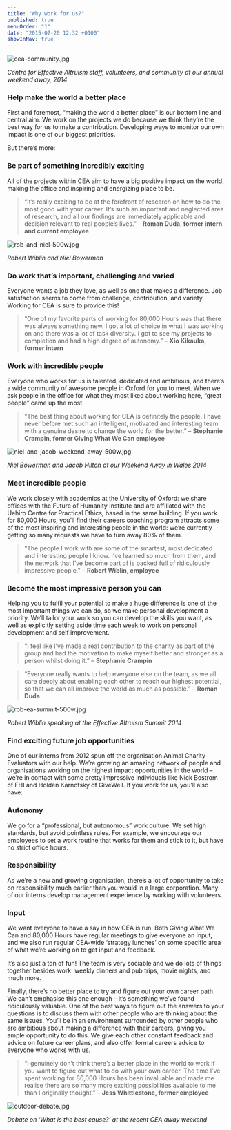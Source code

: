 ```yaml
---
title: "Why work for us?"
published: true
menuOrder: "1"
date: "2015-07-20 12:32 +0100"
showInNav: true
---
```



<div class="center col-md-12">

![cea-community.jpg](/images/cea-community.jpg)

_Centre for Effective Altruism staff, volunteers, and community at our annual weekend away, 2014_

</div>

<div class="col-md-12">

### Help make the world a better place

First and foremost, “making the world a better place” is our bottom line and central aim. We work on the projects we do because we think they’re the best way for us to make a contribution. Developing ways to monitor our own impact is one of our biggest priorities.

But there’s more:

### Be part of something incredibly exciting

All of the projects within CEA aim to have a big positive impact on the world, making the office and inspiring and energizing place to be.

> “It’s really exciting to be at the forefront of research on how to do the most good with your career. It’s such an important and neglected area of research, and all our findings are immediately applicable and decision relevant to real people’s lives.” 
> – **Roman Duda, former intern and current employee**

</div>

<div class="center col-md-6 col-md-offset-3">

![rob-and-niel-500w.jpg](/images/rob-and-niel-500w.jpg)

_Robert Wiblin and Niel Bowerman_

</div>

<div class="col-md-12">

### Do work that’s important, challenging and varied

Everyone wants a job they love, as well as one that makes a difference. Job satisfaction seems to come from challenge, contribution, and variety. Working for CEA is sure to provide this!

> “One of my favorite parts of working for 80,000 Hours was that there was always something new. I got a lot of choice in what I was working on and there was a lot of task diversity. I got to see my projects to completion and had a high degree of autonomy.”
> – **Xio Kikauka, former intern**

### Work with incredible people

Everyone who works for us is talented, dedicated and ambitious, and there’s a wide community of awesome people in Oxford for you to meet. When we ask people in the office for what they most liked about working here, “great people” came up the most.

> “The best thing about working for CEA is definitely the people. I have never before met such an intelligent, motivated and interesting team with a genuine desire to change the world for the better.”
> – **Stephanie Crampin, former Giving What We Can employee**

</div>

<div class="center col-md-6 col-md-offset-3">


![niel-and-jacob-weekend-away-500w.jpg](/images/niel-and-jacob-weekend-away-500w.jpg)

_Niel Bowerman and Jacob Hilton at our Weekend Away in Wales 2014_

</div>

<div class="col-md-12">

### Meet incredible people

We work closely with academics at the University of Oxford: we share offices with the Future of Humanity Institute and are affiliated with the Uehiro Centre for Practical Ethics, based in the same building. If you work for 80,000 Hours, you’ll find their careers coaching program attracts some of the most inspiring and interesting people in the world: we’re currently getting so many requests we have to turn away 80% of them.

> “The people I work with are some of the smartest, most dedicated and interesting people I know. I’ve learned so much from them, and the network that I’ve become part of is packed full of ridiculously impressive people.”
> – **Robert Wiblin, employee**

### Become the most impressive person you can

Helping you to fulfil your potential to make a huge difference is one of the most important things we can do, so we make personal development a priority. We’ll tailor your work so you can develop the skills you want, as well as explicitly setting aside time each week to work on personal development and self improvement.

> “I feel like I’ve made a real contribution to the charity as part of the group and had the motivation to make myself better and stronger as a person whilst doing it.”
> – **Stephanie Crampin**

> “Everyone really wants to help everyone else on the team, as we all care deeply about enabling each other to reach our highest potential, so that we can all improve the world as much as possible.” 
> – **Roman Duda**

</div>

<div class="center col-md-6 col-md-offset-3">

![rob-ea-summit-500w.jpg](/images/rob-ea-summit-500w.jpg)

_Robert Wiblin speaking at the Effective Altruism Summit 2014_

</div>

<div class="col-md-12">

### Find exciting future job opportunities

One of our interns from 2012 spun off the organisation Animal Charity Evaluators with our help. We’re growing an amazing network of people and organisations working on the highest impact opportunities in the world – we’re in contact with some pretty impressive individuals like Nick Bostrom of FHI and Holden Karnofsky of GiveWell. If you work for us, you’ll also have:

### Autonomy

We go for a “professional, but autonomous” work culture. We set high standards, but avoid pointless rules. For example, we encourage our employees to set a work routine that works for them and stick to it, but have no strict office hours.

### Responsibility

As we’re a new and growing organisation, there’s a lot of opportunity to take on responsibility much earlier than you would in a large corporation. Many of our interns develop management experience by working with volunteers.

### Input

We want everyone to have a say in how CEA is run. Both Giving What We Can and 80,000 Hours have regular meetings to give everyone an input, and we also run regular CEA-wide ‘strategy lunches’ on some specific area of what we’re working on to get input and feedback.

It’s also just a ton of fun! The team is very sociable and we do lots of things together besides work: weekly dinners and pub trips, movie nights, and much more.

Finally, there’s no better place to try and figure out your own career path. We can’t emphasise this one enough – it’s something we’ve found ridiculously valuable. One of the best ways to figure out the answers to your questions is to discuss them with other people who are thinking about the same issues. You’ll be in an environment surrounded by other people who are ambitious about making a difference with their careers, giving you ample opportunity to do this. We give each other constant feedback and advice on future career plans, and also offer formal careers advice to everyone who works with us.

> “I genuinely don’t think there’s a better place in the world to work if you want to figure out what to do with your own career. The time I’ve spent working for 80,000 Hours has been invaluable and made me realise there are so many more exciting possibilities available to me than I originally thought.”
> – **Jess Whittlestone, former employee**

</div>

<div class="center col-md-12">

![outdoor-debate.jpg](/images/outdoor-debate.jpg)

_Debate on ‘What is the best cause?’ at the recent CEA away weekend_

</div>